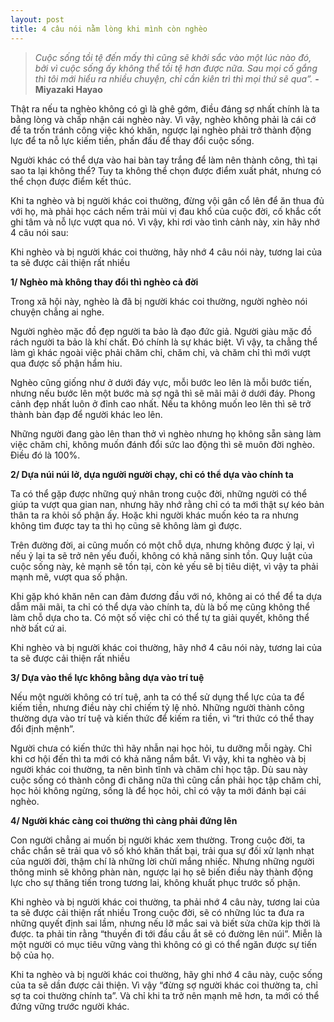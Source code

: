 ```yaml
---
layout: post
title: 4 câu nói nằm lòng khi mình còn nghèo
---
```


>*Cuộc sống tồi tệ đến mấy thì cũng sẽ khởi sắc vào một lúc nào đó, bởi vì cuộc sống ấy không thể tồi tệ hơn được nữa. Sau mọi cố gắng thì tôi mới hiểu ra nhiều chuyện, chỉ cần kiên trì thì mọi thứ sẽ qua”.* **- Miyazaki Hayao**

Thật ra nếu ta nghèo không có gì là ghê gớm, điều đáng sợ nhất chính là ta bằng lòng và chấp nhận cái nghèo này. Vì vậy, nghèo không phải là cái cớ để ta trốn tránh công việc khó khăn, ngược lại nghèo phải trở thành động lực để ta nỗ lực kiếm tiền, phấn đấu để thay đổi cuộc sống.

Người khác có thể dựa vào hai bàn tay trắng để làm nên thành công, thì tại sao ta lại không thể? Tuy ta không thể chọn được điểm xuất phát, nhưng có thể chọn được điểm kết thúc.

Khi ta nghèo và bị người khác coi thường, đừng vội gân cổ lên để ăn thua đủ với họ, mà phải học cách nếm trải mùi vị đau khổ của cuộc đời, cố khắc cốt ghi tâm và nỗ lực vượt qua nó. Vì vậy, khi rơi vào tình cảnh này, xin hãy nhớ 4 câu nói sau:

Khi nghèo và bị người khác coi thường, hãy nhớ 4 câu nói này, tương lai của ta sẽ được cải thiện rất nhiều

**1/ Nghèo mà không thay đổi thì nghèo cả đời**

Trong xã hội này, nghèo là đã bị người khác coi thường, người nghèo nói chuyện chẳng ai nghe.

Người nghèo mặc đồ đẹp người ta bảo là đạo đức giả. Người giàu mặc đồ rách người ta bảo là khí chất. Đó chính là sự khác biệt. Vì vậy, ta chẳng thể làm gì khác ngoài việc phải chăm chỉ, chăm chỉ, và chăm chỉ thì mới vượt qua được số phận hẩm hiu.

Nghèo cũng giống như ở dưới đáy vực, mỗi bước leo lên là mỗi bước tiến, nhưng nếu bước lên một bước mà sợ ngã thì sẽ mãi mãi ở dưới đáy. Phong cảnh đẹp nhất luôn ở đỉnh cao nhất. Nếu ta không muốn leo lên thì sẽ trở thành bàn đạp để người khác leo lên.

Những người đang gào lên than thở vì nghèo nhưng họ không sẵn sàng làm việc chăm chỉ, không muốn đánh đổi sức lao động thì sẽ muôn đời nghèo. Điều đó là 100%.

**2/ Dựa núi núi lở, dựa người người chạy, chỉ có thể dựa vào chính ta**

Ta có thể gặp được những quý nhân trong cuộc đời, những người có thể giúp ta vượt qua gian nan, nhưng hãy nhớ rằng chỉ có ta mới thật sự kéo bản thân ta ra khỏi số phận ấy. Hoặc khi người khác muốn kéo ta ra nhưng không tìm được tay ta thì họ cũng sẽ không làm gì được.

Trên đường đời, ai cũng muốn có một chỗ dựa, nhưng không được ỷ lại, vì nếu ỷ lại ta sẽ trở nên yếu đuối, không có khả năng sinh tồn. Quy luật của cuộc sống này, kẻ mạnh sẽ tồn tại, còn kẻ yếu sẽ bị tiêu diệt, vì vậy ta phải mạnh mẽ, vượt qua số phận.

Khi gặp khó khăn nên can đảm đương đầu với nó, không ai có thể để ta dựa dẫm mãi mãi, ta chỉ có thể dựa vào chính ta, dù là bố mẹ cũng không thể làm chỗ dựa cho ta. Có một số việc chỉ có thể tự ta giải quyết, không thể nhờ bất cứ ai.

Khi nghèo và bị người khác coi thường, hãy nhớ 4 câu nói này, tương lai của ta sẽ được cải thiện rất nhiều

**3/ Dựa vào thể lực không bằng dựa vào trí tuệ**

Nếu một người không có trí tuệ, anh ta có thể sử dụng thể lực của ta để kiếm tiền, nhưng điều này chỉ chiếm tỷ lệ nhỏ. Những người thành công thường dựa vào trí tuệ và kiến thức để kiếm ra tiền, vì “tri thức có thể thay đổi định mệnh”.

Người chưa có kiến thức thì hãy nhẫn nại học hỏi, tu dưỡng mỗi ngày. Chỉ khi cơ hội đến thì ta mới có khả năng nắm bắt. Vì vậy, khi ta nghèo và bị người khác coi thường, ta nên bình tĩnh và chăm chỉ học tập. Dù sau này cuộc sống có thành công đi chăng nữa thì cũng cần phải học tập chăm chỉ, học hỏi không ngừng, sống là để học hỏi, chỉ có vậy ta mới đánh bại cái nghèo.

**4/ Người khác càng coi thường thì càng phải đứng lên**

Con người chẳng ai muốn bị người khác xem thường. Trong cuộc đời, ta chắc chắn sẽ trải qua vô số khó khăn thất bại, trải qua sự đối xử lạnh nhạt của người đời, thậm chí là những lời chửi mắng nhiếc. Nhưng những người thông minh sẽ không phàn nàn, ngược lại họ sẽ biến điều này thành động lực cho sự thăng tiến trong tương lai, không khuất phục trước số phận.

Khi nghèo và bị người khác coi thường, ta phải nhớ 4 câu này, tương lai của ta sẽ được cải thiện rất nhiều Trong cuộc đời, sẽ có những lúc ta đưa ra những quyết định sai lầm, nhưng nếu lỡ mắc sai và biết sửa chữa kịp thời là được. ta phải tin rằng “thuyền đi tới đầu cầu ắt sẽ có đường lên núi”. Miễn là một người có mục tiêu vững vàng thì không có gì có thể ngăn được sự tiến bộ của họ.

Khi ta nghèo và bị người khác coi thường, hãy ghi nhớ 4 câu này, cuộc sống của ta sẽ dần được cải thiện. Vì vậy “đừng sợ người khác coi thường ta, chỉ sợ ta coi thường chính ta”. Và chỉ khi ta trở nên mạnh mẽ hơn, ta mới có thể đứng vững trước người khác.
